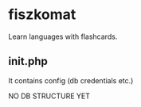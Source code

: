 # fiszkomat
Learn languages with flashcards.

## init.php
It contains config (db credentials etc.)

NO DB STRUCTURE YET

